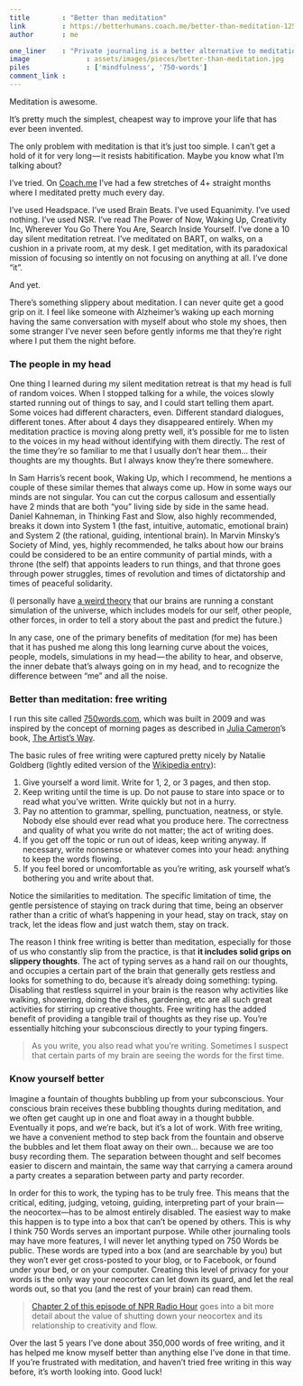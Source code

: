 ```yaml
---
title        : "Better than meditation"
link         : https://betterhumans.coach.me/better-than-meditation-12532d29f6cd?recommendNoteId=fd448809351b
author       : me

one_liner    : "Private journaling is a better alternative to meditation."
image			   : assets/images/pieces/better-than-meditation.jpg
piles			   : ['mindfulness', '750-words']
comment_link : 
---
```


Meditation is awesome.

It’s pretty much the simplest, cheapest way to improve your life that has ever been invented.

The only problem with meditation is that it’s just too simple. I can’t get a hold of it for very long — it resists habitification. Maybe you know what I’m talking about?


I’ve tried. On [Coach.me](https://www.coach.me/users/d14c5c4c29dbab4b3b4b/activity) I’ve had a few stretches of 4+ straight months where I meditated pretty much every day.

I’ve used Headspace. I’ve used Brain Beats. I’ve used Equanimity. I’ve used nothing. I’ve used NSR. I’ve read The Power of Now, Waking Up, Creativity Inc, Wherever You Go There You Are, Search Inside Yourself. I’ve done a 10 day silent meditation retreat. I’ve meditated on BART, on walks, on a cushion in a private room, at my desk. I get meditation, with its paradoxical mission of focusing so intently on not focusing on anything at all. I’ve done “it”.

And yet.

There’s something slippery about meditation. I can never quite get a good grip on it. I feel like someone with Alzheimer’s waking up each morning having the same conversation with myself about who stole my shoes, then some stranger I’ve never seen before gently informs me that they’re right where I put them the night before.

### The people in my head
One thing I learned during my silent meditation retreat is that my head is full of random voices. When I stopped talking for a while, the voices slowly started running out of things to say, and I could start telling them apart. Some voices had different characters, even. Different standard dialogues, different tones. After about 4 days they disappeared entirely. When my meditation practice is moving along pretty well, it’s possible for me to listen to the voices in my head without identifying with them directly. The rest of the time they’re so familiar to me that I usually don’t hear them… their thoughts are my thoughts. But I always know they’re there somewhere.

In Sam Harris’s recent book, Waking Up, which I recommend, he mentions a couple of these similar themes that always come up. How in some ways our minds are not singular. You can cut the corpus callosum and essentially have 2 minds that are both “you” living side by side in the same head. Daniel Kahneman, in Thinking Fast and Slow, also highly recommended, breaks it down into System 1 (the fast, intuitive, automatic, emotional brain) and System 2 (the rational, guiding, intentional brain). In Marvin Minsky’s Society of Mind, yes, highly recommended, he talks about how our brains could be considered to be an entire community of partial minds, with a throne (the self) that appoints leaders to run things, and that throne goes through power struggles, times of revolution and times of dictatorship and times of peaceful solidarity.

(I personally have [a weird theory](/blog/2014/10-18-universe-soloverse) that our brains are running a constant simulation of the universe, which includes models for our self, other people, other forces, in order to tell a story about the past and predict the future.)

In any case, one of the primary benefits of meditation (for me) has been that it has pushed me along this long learning curve about the voices, people, models, simulations in my head — the ability to hear, and observe, the inner debate that’s always going on in my head, and to recognize the difference between “me” and all the noise.

### Better than meditation: free writing
I run this site called [750words.com](/750-words), which was built in 2009 and was inspired by the concept of morning pages as described in [Julia Cameron](/influences/julia-cameron/)’s book, [The Artist’s Way](/influences/julia-cameron/julia-cameron-the-artists-way/).

The basic rules of free writing were captured pretty nicely by Natalie Goldberg (lightly edited version of the [Wikipedia entry](http://en.wikipedia.org/wiki/Free_writing)):

1. Give yourself a word limit. Write for 1, 2, or 3 pages, and then stop.
2. Keep writing until the time is up. Do not pause to stare into space or to read what you’ve written. Write quickly but not in a hurry.
3. Pay no attention to grammar, spelling, punctuation, neatness, or style. Nobody else should ever read what you produce here. The correctness and quality of what you write do not matter; the act of writing does.
4. If you get off the topic or run out of ideas, keep writing anyway. If necessary, write nonsense or whatever comes into your head: anything to keep the words flowing.
5. If you feel bored or uncomfortable as you’re writing, ask yourself what’s bothering you and write about that.

Notice the similarities to meditation. The specific limitation of time, the gentle persistence of staying on track during that time, being an observer rather than a critic of what’s happening in your head, stay on track, stay on track, let the ideas flow and just watch them, stay on track.

The reason I think free writing is better than meditation, especially for those of us who constantly slip from the practice, is that **it includes solid grips on slippery thoughts**. The act of typing serves as a hand rail on our thoughts, and occupies a certain part of the brain that generally gets restless and looks for something to do, because it’s already doing something: typing. Disabling that restless squirrel in your brain is the reason why activities like walking, showering, doing the dishes, gardening, etc are all such great activities for stirring up creative thoughts. Free writing has the added benefit of providing a tangible trail of thoughts as they rise up. You’re essentially hitching your subconscious directly to your typing fingers.

> As you write, you also read what you’re writing. Sometimes I suspect that certain parts of my brain are seeing the words for the first time.

### Know yourself better
Imagine a fountain of thoughts bubbling up from your subconscious. Your conscious brain receives these bubbling thoughts during meditation, and we often get caught up in one and float away in a thought bubble. Eventually it pops, and we’re back, but it’s a lot of work. With free writing, we have a convenient method to step back from the fountain and observe the bubbles and let them float away on their own… because we are too busy recording them. The separation between thought and self becomes easier to discern and maintain, the same way that carrying a camera around a party creates a separation between party and party recorder.

In order for this to work, the typing has to be truly free. This means that the critical, editing, judging, vetoing, guiding, interpreting part of your brain — the neocortex—has to be almost entirely disabled. The easiest way to make this happen is to type into a box that can’t be opened by others. This is why I think 750 Words serves an important purpose. While other journaling tools may have more features, I will never let anything typed on 750 Words be public. These words are typed into a box (and are searchable by you) but they won’t ever get cross-posted to your blog, or to Facebook, or found under your bed, or on your computer. Creating this level of privacy for your words is the only way your neocortex can let down its guard, and let the real words out, so that you (and the rest of your brain) can read them.

> <a href="http://www.npr.org/programs/ted-radio-hour/351538855/the-source-of-creativity" target="blank">Chapter 2 of this episode of NPR Radio Hour</a> goes into a bit more detail about the value of shutting down your neocortex and its relationship to creativity and flow.

Over the last 5 years I’ve done about 350,000 words of free writing, and it has helped me know myself better than anything else I’ve done in that time. If you’re frustrated with meditation, and haven’t tried free writing in this way before, it’s worth looking into. Good luck!